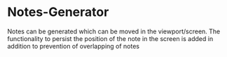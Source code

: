 # Notes-Generator
Notes can be generated which can be moved in the viewport/screen. The functionality to persist the position of the note in the screen is added in addition to prevention of overlapping of notes
